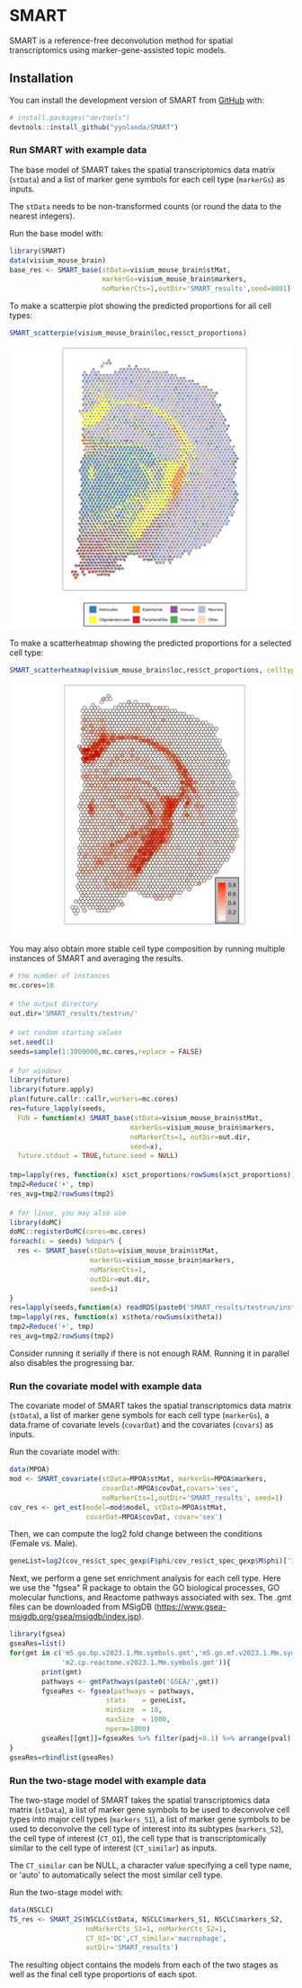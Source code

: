 
<!-- README.md is generated from README.Rmd. Please edit that file -->

# SMART

<!-- badges: start -->
<!-- badges: end -->

SMART is a reference-free deconvolution method for spatial transcriptomics using
marker-gene-assisted topic models.

## Installation

You can install the development version of SMART from
[GitHub](https://github.com/) with:

``` r
# install.packages("devtools")
devtools::install_github("yyolanda/SMART")
```

### Run SMART with example data

The base model of SMART takes the spatial transcriptomics data matrix
(`stData`) and a list of marker gene symbols for each cell type
(`markerGs`) as inputs. 

The `stData` needs to be non-transformed counts (or round the data to the nearest integers).

Run the base model with:

``` r
library(SMART)
data(visium_mouse_brain)
base_res <- SMART_base(stData=visium_mouse_brain$stMat,
                       markerGs=visium_mouse_brain$markers, 
                       noMarkerCts=1,outDir='SMART_results',seed=8001)
```

To make a scatterpie plot showing the predicted proportions for all cell types:

``` r
SMART_scatterpie(visium_mouse_brain$loc,res$ct_proportions)
```

![alt text](https://github.com/yyolanda/SMART/blob/main/figures/visium_mousebrain_scatterpie.png?raw=true)

To make a scatterheatmap showing the predicted proportions for a selected cell type:

``` r
SMART_scatterheatmap(visium_mouse_brain$loc,res$ct_proportions, celltype = 'Oligos')
```

![alt text](https://github.com/yyolanda/SMART/blob/main/figures/visium_mousebrain_Oligos_scatterheatmap.png?raw=true)

You may also obtain more stable cell type composition by running multiple instances of SMART and averaging the results.

``` r
# the number of instances
mc.cores=10

# the output directory
out.dir='SMART_results/testrun/'

# set random starting values
set.seed(1)
seeds=sample(1:1000000,mc.cores,replace = FALSE)

# for windows
library(future)
library(future.apply)
plan(future.callr::callr,workers=mc.cores)
res=future_lapply(seeds,
  FUN = function(x) SMART_base(stData=visium_mouse_brain$stMat,
                              markerGs=visium_mouse_brain$markers, 
                              noMarkerCts=1, outDir=out.dir,
                              seed=x),
  future.stdout = TRUE,future.seed = NULL)

tmp=lapply(res, function(x) x$ct_proportions/rowSums(x$ct_proportions))
tmp2=Reduce('+', tmp)
res_avg=tmp2/rowSums(tmp2)

# for linux, you may also use
library(doMC)
doMC::registerDoMC(cores=mc.cores)
foreach(i = seeds) %dopar% {
  res <- SMART_base(stData=visium_mouse_brain$stMat, 
                    markerGs=visium_mouse_brain$markers, 
                    noMarkerCts=1, 
                    outDir=out.dir, 
                    seed=i)
} 
res=lapply(seeds,function(x) readRDS(paste0('SMART_results/testrun/inst_',x,'/base_model.rds')))
tmp=lapply(res, function(x) x$theta/rowSums(x$theta))
tmp2=Reduce('+', tmp)
res_avg=tmp2/rowSums(tmp2)

```
Consider running it serially if there is not enough RAM. Running it in parallel also disables the progressing bar.

### Run the covariate model with example data

The covariate model of SMART takes the spatial transcriptomics data matrix
(`stData`), a list of marker gene symbols for each cell type
(`markerGs`), a data.frame of covariate levels (`covarDat`) and the covariates (`covars`) as inputs. 

Run the covariate model with:

``` r
data(MPOA)
mod <- SMART_covariate(stData=MPOA$stMat, markerGs=MPOA$markers,       
                       covarDat=MPOA$covDat,covars='sex',
                       noMarkerCts=1,outDir='SMART_results', seed=1)
cov_res <- get_est(model=mod$model, stData=MPOA$stMat, 
                   covarDat=MPOA$covDat, covar='sex')


```

Then, we can compute the log2 fold change between the conditions (Female vs. Male).

``` r
geneList=log2(cov_res$ct_spec_gexp$F$phi/cov_res$ct_spec_gexp$M$phi)['Inhibitory',] %>% sort()
```

Next, we perform a gene set enrichment analysis for each cell type. Here we use the "fgsea" R package to obtain the GO biological processes, GO molecular functions, and Reactome pathways associated with sex. The .gmt files can be downloaded from MSigDB (https://www.gsea-msigdb.org/gsea/msigdb/index.jsp).

``` r
library(fgsea)
gseaRes=list()
for(gmt in c('m5.go.bp.v2023.1.Mm.symbols.gmt','m5.go.mf.v2023.1.Mm.symbols.gmt',
             'm2.cp.reactome.v2023.1.Mm.symbols.gmt')){
		print(gmt)
		pathways <- gmtPathways(paste0('GSEA/',gmt))
		fgseaRes <- fgsea(pathways = pathways,
						stats    = geneList,
						minSize  = 10,
						maxSize  = 1000,
						nperm=1000)
		gseaRes[[gmt]]=fgseaRes %>% filter(padj<0.1) %>% arrange(pval) %>% mutate(database=gmt)
}	
gseaRes=rbindlist(gseaRes)
```

### Run the two-stage model with example data

The two-stage model of SMART takes the spatial transcriptomics data matrix (`stData`), a list of marker gene symbols to be used to deconvolve cell types into major cell types (`markers_S1`), a list of marker gene symbols to be used to deconvolve the cell type of interest into its subtypes (`markers_S2`),  the cell type of interest (`CT_OI`), the cell type that is transcriptomically similar to the cell type of interest (`CT_similar`) as inputs.

The `CT_similar` can be NULL, a character value specifying a cell type name, or 'auto' to automatically select the most similar cell type.

Run the two-stage model with:

``` r
data(NSCLC)
TS_res <- SMART_2S(NSCLC$stData, NSCLC$markers_S1, NSCLC$markers_S2,
                   noMarkerCts_S1=1, noMarkerCts_S2=1,
                   CT_OI='DC',CT_similar='macrophage',
                   outDir='SMART_results')
```

The resulting object contains the models from each of the two stages as well as the final cell type proportions of each spot.
